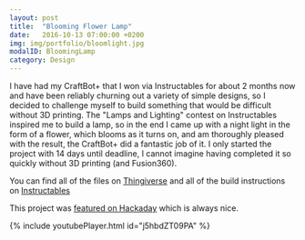 ```yaml
---
layout: post
title:  "Blooming Flower Lamp"
date:   2016-10-13 07:00:00 +0200
img: img/portfolio/bloomlight.jpg
modalID: BloomingLamp
category: Design
---
```

I have had my CraftBot+ that I won via Instructables for about 2 months now and have been reliably churning out a variety of simple designs, so I decided to challenge myself to build something that would be difficult without 3D printing.
The "Lamps and Lighting" contest on Instructables inspired me to build a lamp, so in the end I came up with a night light in the form of a flower, which blooms as it turns on, and am thoroughly pleased with the result, the CraftBot+ did a fantastic job of it. I only started the project with 14 days until deadline, I cannot imagine having completed it so quickly without 3D printing (and Fusion360).

You can find all of the files on [Thingiverse](http://www.thingiverse.com/thing:1805365) and all of the build instructions on [Instructables](http://www.instructables.com/id/Blooming-Marvelous-Flower-Lamp/)

This project was [featured on Hackaday](http://hackaday.com/2016/10/11/blooming-flower-lamp-will-test-your-3d-printer/) which is always nice.



{% include youtubePlayer.html id="j5hbdZT09PA" %}